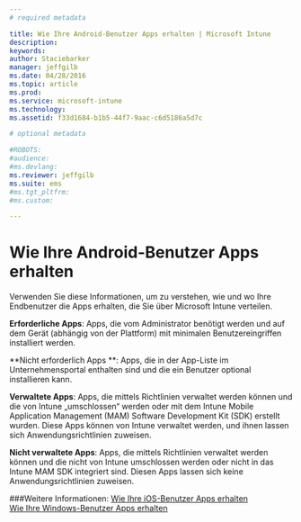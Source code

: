 ```yaml
---
# required metadata

title: Wie Ihre Android-Benutzer Apps erhalten | Microsoft Intune
description:
keywords:
author: Staciebarker
manager: jeffgilb
ms.date: 04/28/2016
ms.topic: article
ms.prod:
ms.service: microsoft-intune
ms.technology:
ms.assetid: f33d1684-b1b5-44f7-9aac-c6d5186a5d7c

# optional metadata

#ROBOTS:
#audience:
#ms.devlang:
ms.reviewer: jeffgilb
ms.suite: ems
#ms.tgt_pltfrm:
#ms.custom:

---
```



# Wie Ihre Android-Benutzer Apps erhalten
Verwenden Sie diese Informationen, um zu verstehen, wie und wo Ihre Endbenutzer die Apps erhalten, die Sie über Microsoft Intune verteilen. 

**Erforderliche Apps**: Apps, die vom Administrator benötigt werden und auf dem Gerät (abhängig von der Plattform) mit minimalen Benutzereingriffen installiert werden.

**Nicht erforderlich Apps **: Apps, die in der App-Liste im Unternehmensportal enthalten sind und die ein Benutzer optional installieren kann.

**Verwaltete Apps**: Apps, die mittels Richtlinien verwaltet werden können und die von Intune „umschlossen“ werden oder mit dem Intune Mobile Application Management (MAM) Software Development Kit (SDK) erstellt wurden. Diese Apps können von Intune verwaltet werden, und ihnen lassen sich Anwendungsrichtlinien zuweisen.

**Nicht verwaltete Apps**: Apps, die mittels Richtlinien verwaltet werden können und die nicht von Intune umschlossen werden oder nicht in das Intune MAM SDK integriert sind. Diesen Apps lassen sich keine Anwendungsrichtlinien zuweisen.

###Weitere Informationen:
[Wie Ihre iOS-Benutzer Apps erhalten](how-your-ios-users-get-their-apps.md)</br>
[Wie Ihre Windows-Benutzer Apps erhalten](how-your-windows-users-get-their-apps.md)

<!--HONumber=May16_HO1-->


